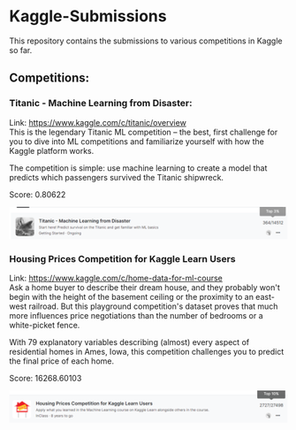 # Kaggle-Submissions
This repository contains the submissions to various competitions in Kaggle so far.

## Competitions: 
### Titanic - Machine Learning from Disaster:
Link: https://www.kaggle.com/c/titanic/overview <br>
This is the legendary Titanic ML competition – the best, first challenge for you to dive into ML competitions and familiarize yourself with how the Kaggle platform works.

The competition is simple: use machine learning to create a model that predicts which passengers survived the Titanic shipwreck.

Score:  0.80622

![Titanic Score](https://github.com/sreesh2411/Kaggle-Submissions/blob/main/Titanic/score.png)

### Housing Prices Competition for Kaggle Learn Users
Link: https://www.kaggle.com/c/home-data-for-ml-course <br>
Ask a home buyer to describe their dream house, and they probably won't begin with the height of the basement ceiling or the proximity to an east-west railroad. But this playground competition's dataset proves that much more influences price negotiations than the number of bedrooms or a white-picket fence.

With 79 explanatory variables describing (almost) every aspect of residential homes in Ames, Iowa, this competition challenges you to predict the final price of each home.

Score: 16268.60103

![Housing Score](https://github.com/sreesh2411/Kaggle-Submissions/blob/main/Housing/score.png)

